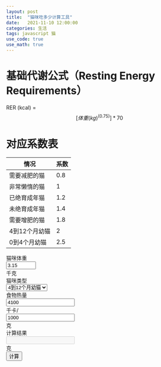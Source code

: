 ```yaml
---
layout: post
title:  "猫咪吃多少计算工具"
date:   2021-11-10 12:00:00
categories: 生活
tags: javascript 猫
use_code: true
use_math: true
---
```


# 基础代谢公式（Resting Energy Requirements）

RER (kcal) = $$[体重(kg)^(0.75)]*70$$

# 对应系数表

| 情况      | 系数 |
| ----------- | ----------- |
| 需要减肥的猫      | 0.8       |
| 非常懒惰的猫   | 1        |
| 已绝育成年猫   | 1.2        |
| 未绝育成年猫   | 1.4        |
| 需要增肥的猫   | 1.8        |
| 4到12个月幼猫   | 2        |
| 0到4个月幼猫   | 2.5        |

<div>
  <div class="form-group">
    <label for="input_weight" class="col-sm-2 control-label">猫咪体重</label>
    <div class="input-group col-sm-10">
      <input id="input_weight" type="number" value="3.15" step="0.01" min="0" max="20" class="form-control">
      <div class="input-group-addon">千克</div>
    </div>
  </div>
  <div class="form-group">
    <label for="input_type" class="col-sm-2 control-label">猫咪类型</label>
    <div class="input-group col-sm-10">
      <select id="input_k" class="form-control">
        <option value="0.8">需要减肥的猫</option>
        <option value="1">非常懒惰的猫</option>
        <option value="1.2">已绝育成年猫</option>
        <option value="1.4">未绝育成年猫</option>
        <option value="1.8">需要增肥的猫</option>
        <option value="2" selected="selected">4到12个月幼猫</option>
        <option value="2.5">0到4个月幼猫</option>
      </select>
    </div>
  </div>
  <div class="form-group">
    <label class="col-sm-2 control-label">食物热量</label>
    <div class="input-group col-sm-10">
      <input type="number" class="form-control" id="input_fkcal" value="4100">
      <div class="input-group-addon">千卡/</div>
      <input type="number" class="form-control" id="input_fweight" value="1000">
      <div class="input-group-addon">克</div>
    </div>
  </div>
  <div class="form-group">
    <label for="result" class="col-sm-2 control-label">计算结果</label>
    <div class="input-group col-sm-10">
      <input id="result" class="form-control" disabled="disabled">
      <div class="input-group-addon">克</div>
    </div>
  </div>
  <div class="text-center">
    <button class="btn btn-default" onclick="get_result();">计算</button>
  </div>
</div>

<script type="text/javascript">
function get_result() {
  // RER (kcal) = [体重(kg)^0.75] x 70
  var catWeight = parseFloat(document.getElementById("input_weight").value);
  var catK = parseFloat(document.getElementById("input_k").value);
  // food kcal/g
  var foodKcal = parseInt(document.getElementById("input_fkcal").value);
  var foodUnit = parseInt(document.getElementById("input_fweight").value);
  var foodK = foodKcal/foodUnit;
  var result = (catWeight ** 0.75) * 70 * catK / foodK;
  document.getElementById("result").value = result;
</script>
